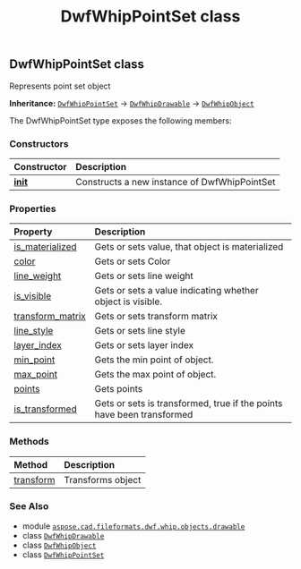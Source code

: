 ﻿---
title: DwfWhipPointSet class
second_title: Aspose.CAD for Python via .NET API References
description: 
type: docs
weight: 120
url: /aspose.cad.fileformats.dwf.whip.objects.drawable/dwfwhippointset/
is_root: false
---

## DwfWhipPointSet class

Represents point set object



**Inheritance:** [`DwfWhipPointSet`](/cad/python-net/aspose.cad.fileformats.dwf.whip.objects.drawable/dwfwhippointset) → 
[`DwfWhipDrawable`](/cad/python-net/aspose.cad.fileformats.dwf.whip.objects.drawable/dwfwhipdrawable) → 
[`DwfWhipObject`](/cad/python-net/aspose.cad.fileformats.dwf.whip.objects/dwfwhipobject)



The DwfWhipPointSet type exposes the following members:

### Constructors
| Constructor | Description |
| :- | :- |
| [__init__](/cad/python-net/aspose.cad.fileformats.dwf.whip.objects.drawable/dwfwhippointset/__init__/#) | Constructs a new instance of DwfWhipPointSet |


### Properties
| Property | Description |
| :- | :- |
| [is_materialized](/cad/python-net/aspose.cad.fileformats.dwf.whip.objects.drawable/dwfwhippointset/is_materialized) | Gets or sets value, that object is materialized |
| [color](/cad/python-net/aspose.cad.fileformats.dwf.whip.objects.drawable/dwfwhippointset/color) | Gets or sets Color |
| [line_weight](/cad/python-net/aspose.cad.fileformats.dwf.whip.objects.drawable/dwfwhippointset/line_weight) | Gets or sets line weight |
| [is_visible](/cad/python-net/aspose.cad.fileformats.dwf.whip.objects.drawable/dwfwhippointset/is_visible) | Gets or sets a value indicating whether object is visible. |
| [transform_matrix](/cad/python-net/aspose.cad.fileformats.dwf.whip.objects.drawable/dwfwhippointset/transform_matrix) | Gets or sets transform matrix |
| [line_style](/cad/python-net/aspose.cad.fileformats.dwf.whip.objects.drawable/dwfwhippointset/line_style) | Gets or sets line style |
| [layer_index](/cad/python-net/aspose.cad.fileformats.dwf.whip.objects.drawable/dwfwhippointset/layer_index) | Gets or sets layer index |
| [min_point](/cad/python-net/aspose.cad.fileformats.dwf.whip.objects.drawable/dwfwhippointset/min_point) | Gets the min point of object. |
| [max_point](/cad/python-net/aspose.cad.fileformats.dwf.whip.objects.drawable/dwfwhippointset/max_point) | Gets the max point of object. |
| [points](/cad/python-net/aspose.cad.fileformats.dwf.whip.objects.drawable/dwfwhippointset/points) | Gets points |
| [is_transformed](/cad/python-net/aspose.cad.fileformats.dwf.whip.objects.drawable/dwfwhippointset/is_transformed) | Gets or sets is transformed, true if the points have been transformed |


### Methods
| Method | Description |
| :- | :- |
| [transform](/cad/python-net/aspose.cad.fileformats.dwf.whip.objects.drawable/dwfwhippointset/transform/#aspose.cad.fileformats.dwf.whip.objects.DwfWhipTransform) | Transforms object |



### See Also
* module [`aspose.cad.fileformats.dwf.whip.objects.drawable`](..)
* class [`DwfWhipDrawable`](/cad/python-net/aspose.cad.fileformats.dwf.whip.objects.drawable/dwfwhipdrawable)
* class [`DwfWhipObject`](/cad/python-net/aspose.cad.fileformats.dwf.whip.objects/dwfwhipobject)
* class [`DwfWhipPointSet`](/cad/python-net/aspose.cad.fileformats.dwf.whip.objects.drawable/dwfwhippointset)
